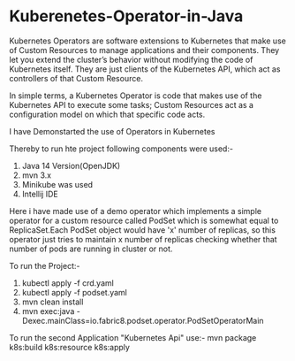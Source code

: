 # Kuberenetes-Operator-in-Java

Kubernetes Operators are software extensions to Kubernetes that make use of Custom Resources to manage applications and their components. They let you extend the cluster’s behavior without modifying the code of Kubernetes itself. They are just clients of the Kubernetes API, which act as controllers of that Custom Resource.

In simple terms, a Kubernetes Operator is code that makes use of the Kubernetes API to execute some tasks; Custom Resources act as a configuration model on which that specific code acts.

I have Demonstarted the use of Operators in Kubernetes

Thereby to run hte project following components were used:-

1. Java 14 Version(OpenJDK)
2. mvn 3.x
3. Minikube was used
4. Intellij IDE

Here i have made use of a demo operator which implements a simple operator for a custom resource called PodSet which is somewhat equal to ReplicaSet.Each PodSet object would have 'x' number of replicas, so this operator just tries to maintain x number of replicas checking whether that number of pods are running in cluster or not.

To run the Project:-

1. kubectl apply -f crd.yaml
2. kubectl apply -f podset.yaml
3. mvn clean install
4. mvn exec:java -Dexec.mainClass=io.fabric8.podset.operator.PodSetOperatorMain

To run the second Application "Kubernetes Api" use:-
mvn package k8s:build k8s:resource k8s:apply
